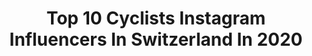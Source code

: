 ---
title: Top 10 Cyclists Instagram Influencers In Switzerland In 2020
description: >-
  Find top cyclists Instagram influencers in Switzerland in 2020. Most popular hashtags: #cycling #cyclinglife #bici #roadbike.
platform: Instagram
profiles:
  - username: "silvandillier"
    fullname: >-
      Silvan Dillier
    location: "Switzerland"
    followers: 22083
    engagement: 441
    commentsToLikes: 0.012094
    id: ck5zrxq2xxg5m0i143y2bwmeo
    verified: false
    hashtags: "#burger, #cowboystyle, #horse, #swissblackangus"
  - username: "demivollering"
    fullname: >-
      🍀
    location: "Switzerland"
    followers: 3803
    engagement: 1049
    commentsToLikes: 0.018430
    id: ck8szzk4mqbzx0j78xdqqo1ta
    verified: false
    hashtags: "#snow, #winterwonderland, #allthewayup, #gentwevelgem"
  - username: "dariocataldo"
    fullname: >-
      Dario Cataldo
    location: "Switzerland"
    followers: 33566
    engagement: 439
    commentsToLikes: 0.017879
    id: ck6u8jrylrzul0j71w8pbjsfd
    verified: false
    hashtags: "#abus, #lifestyle, #bike, #fizik"
  - username: "pedaling.meli"
    fullname: >-
      Meli
    location: "Switzerland"
    followers: 6146
    engagement: 1579
    commentsToLikes: 0.064747
    id: ck0w39xdksbms0i19ps4wkjcu
    verified: false
    hashtags: "#fromwhereiride, #journey, #mtbgirl, #livelife"
  - username: "fastbikeparts"
    fullname: >-
      Fastbikeparts GmbH
    location: "Switzerland"
    followers: 9433
    engagement: 466
    commentsToLikes: 0.026068
    id: ck6uf3zvdurao0j71uoctx0ty
    verified: false
    hashtags: "#orbeabikes, #roadcycling, #wilierbikes, #cyclingphotos"
  - username: "swiss_mountainrunner"
    fullname: >-
      🇨🇭 🇵 🇦 🇹 🇷 🇮 🇨 🇰    ||   2 6
    location: "Switzerland"
    followers: 6498
    engagement: 868
    commentsToLikes: 0.015305
    id: ck5ckbeo5wj0m0i11p89aq3bl
    verified: false
    hashtags: "#snow, #leki, #instagram, #mountainsports"
  - username: "proffix_swissbikecup"
    fullname: >-
      SwissBikeCup
    location: "Switzerland"
    followers: 6826
    engagement: 513
    commentsToLikes: 0.001332
    id: ck0tw2ropdrrn0i19mfwgu27j
    verified: false
    hashtags: "#pxsbc, #mountainbike, #bikedays, #solothurn"
  - username: "steve_morabito"
    fullname: >-
      Steve Morabito
    location: "Switzerland"
    followers: 6434
    engagement: 570
    commentsToLikes: 0.009992
    id: ck5bv17t1it4v0i110gx0kpjg
    verified: false
    hashtags: "#madeinitalie, #vielocale, #velosophe, #nouvellevie"
---